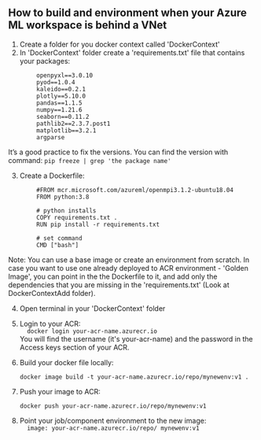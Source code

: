 ## How to build and environment when your Azure ML workspace is behind a VNet

1. Create a folder for you docker context called 'DockerContext'
2. In 'DockerContext' folder create a 'requirements.txt' file that contains your  packages:  
```
        openpyxl==3.0.10   
        pyod==1.0.4    
        kaleido==0.2.1  
        plotly==5.10.0    
        pandas==1.1.5    
        numpy==1.21.6    
        seaborn==0.11.2    
        pathlib2==2.3.7.post1    
        matplotlib==3.2.1    
        argparse    
```
It’s a good practice to fix the versions. You can find the version with command: ``pip freeze | grep 'the package name' ``  

3.	Create a Dockerfile:  
```        
        #FROM mcr.microsoft.com/azureml/openmpi3.1.2-ubuntu18.04
        FROM python:3.8

        # python installs
        COPY requirements.txt .
        RUN pip install -r requirements.txt

        # set command
        CMD ["bash"]
```

Note: You can use a base image or create an environment from scratch.
In case you want to use one already deployed to ACR environment - 'Golden Image', you can point in the the Dockerfile to it, and add only the dependencies that you are missing in the  'requirements.txt' (Look at DockerContextAdd folder). 

4. Open terminal in your 'DockerContext' folder 

5.	Login to your ACR:  
``  
    docker login your-acr-name.azurecr.io  
``  
You will find the username (it's your-acr-name) and the password in the Access keys section of your ACR.  

6.	Build your docker file locally:

    ``docker image build -t your-acr-name.azurecr.io/repo/mynewenv:v1 .
    `` 
7.	Push your image to ACR:  

    ``docker push your-acr-name.azurecr.io/repo/mynewenv:v1
``  
8.	Point your job/component environment to the new image:   
``   image: your-acr-name.azurecr.io/repo/ mynewenv:v1
    ``  
